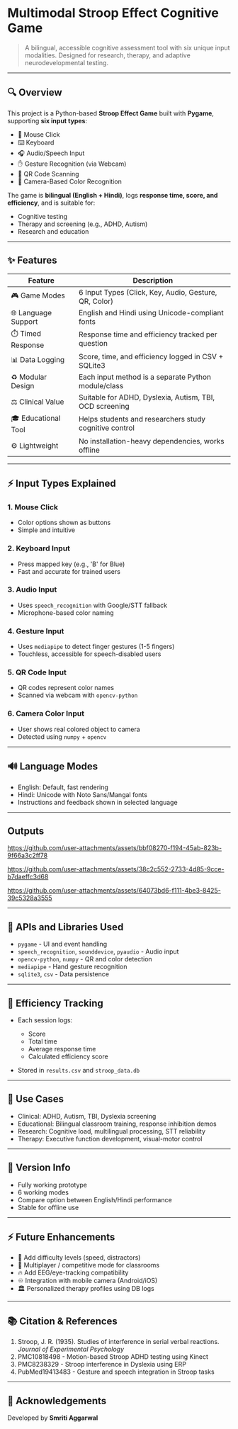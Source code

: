 
# Multimodal Stroop Effect Cognitive Game

> A bilingual, accessible cognitive assessment tool with six unique input modalities. Designed for research, therapy, and adaptive neurodevelopmental testing.

---

## 🔍 Overview

This project is a Python-based **Stroop Effect Game** built with **Pygame**, supporting **six input types**:

* 🔁 Mouse Click
* ⌨️ Keyboard
* 🎧 Audio/Speech Input
* ✋ Gesture Recognition (via Webcam)
* 🔳 QR Code Scanning
* 🎨 Camera-Based Color Recognition

The game is **bilingual (English + Hindi)**, logs **response time, score, and efficiency**, and is suitable for:

* Cognitive testing
* Therapy and screening (e.g., ADHD, Autism)
* Research and education

---

## ✨ Features

| Feature             | Description                                             |
| ------------------- | ------------------------------------------------------- |
| 🎮 Game Modes       | 6 Input Types (Click, Key, Audio, Gesture, QR, Color)   |
| 🌐 Language Support | English and Hindi using Unicode-compliant fonts         |
| ⏱️ Timed Response   | Response time and efficiency tracked per question       |
| 📊 Data Logging     | Score, time, and efficiency logged in CSV + SQLite3     |
| ♻️ Modular Design   | Each input method is a separate Python module/class     |
| ⚖️ Clinical Value   | Suitable for ADHD, Dyslexia, Autism, TBI, OCD screening |
| 🎓 Educational Tool | Helps students and researchers study cognitive control  |
| ⚙️ Lightweight      | No installation-heavy dependencies, works offline       |

---

## ⚡ Input Types Explained

### 1. Mouse Click

* Color options shown as buttons
* Simple and intuitive

### 2. Keyboard Input

* Press mapped key (e.g., 'B' for Blue)
* Fast and accurate for trained users

### 3. Audio Input

* Uses `speech_recognition` with Google/STT fallback
* Microphone-based color naming

### 4. Gesture Input

* Uses `mediapipe` to detect finger gestures (1-5 fingers)
* Touchless, accessible for speech-disabled users

### 5. QR Code Input

* QR codes represent color names
* Scanned via webcam with `opencv-python`

### 6. Camera Color Input

* User shows real colored object to camera
* Detected using `numpy` + `opencv`

---

## 🔊 Language Modes

* English: Default, fast rendering
* Hindi: Unicode with Noto Sans/Mangal fonts
* Instructions and feedback shown in selected language

---

## Outputs



https://github.com/user-attachments/assets/bbf08270-f194-45ab-823b-9f66a3c2ff78



https://github.com/user-attachments/assets/38c2c552-2733-4d85-9cce-b7daeffc3d68


https://github.com/user-attachments/assets/64073bd6-f111-4be3-8425-39c5328a3555


---

## 🔗 APIs and Libraries Used

* `pygame` - UI and event handling
* `speech_recognition`, `sounddevice`, `pyaudio` - Audio input
* `opencv-python`, `numpy` - QR and color detection
* `mediapipe` - Hand gesture recognition
* `sqlite3`, `csv` - Data persistence

---

## 🌟 Efficiency Tracking

* Each session logs:

  * Score
  * Total time
  * Average response time
  * Calculated efficiency score
* Stored in `results.csv` and `stroop_data.db`

---

## 🌚 Use Cases

* Clinical: ADHD, Autism, TBI, Dyslexia screening
* Educational: Bilingual classroom training, response inhibition demos
* Research: Cognitive load, multilingual processing, STT reliability
* Therapy: Executive function development, visual-motor control

---

## 🔄 Version Info

* Fully working prototype
* 6 working modes
* Compare option between English/Hindi performance
* Stable for offline use

---

## ⚡ Future Enhancements

* 💪 Add difficulty levels (speed, distractors)
* 🤝 Multiplayer / competitive mode for classrooms
* 🔥 Add EEG/eye-tracking compatibility
* ♾ Integration with mobile camera (Android/iOS)
* 🏛 Personalized therapy profiles using DB logs

---

## 📚 Citation & References

1. Stroop, J. R. (1935). Studies of interference in serial verbal reactions. *Journal of Experimental Psychology*
2. PMC10818498 - Motion-based Stroop ADHD testing using Kinect
3. PMC8238329 - Stroop interference in Dyslexia using ERP
4. PubMed19413483 - Gesture and speech integration in Stroop tasks

---


## 🙏 Acknowledgements

Developed by **Smriti Aggarwal**

